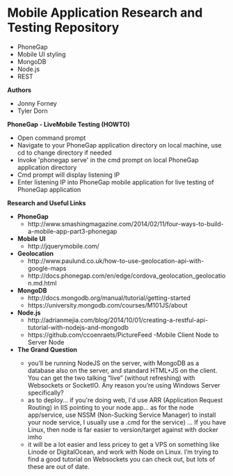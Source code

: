 # Mobile Application Research and Testing Repository
<ul>
	<li>PhoneGap</li>
	<li>Mobile UI styling</li>
	<li>MongoDB</li>
	<li>Node.js</li>
	<li>REST</li>
</ul>

<b>Authors</b>
<ul>
	<li>Jonny Forney</li>
	<li>Tyler Dorn</li>
</ul>

<b>PhoneGap - LiveMobile Testing (HOWTO)</b>
<ul>
	<li> Open command prompt</li>
	<li> Navigate to your PhoneGap application directory on local machine, use cd to change directory if needed</li>
	<li>Invoke 'phonegap serve' in the cmd prompt on local PhoneGap application directory</li>
	<li> Cmd prompt will display listening IP</li>
	<li> Enter listening IP into PhoneGap mobile application for live testing of PhoneGap application</li>
</ul>

<b>Research and Useful Links</b> 
<ul>
	<li><b>PhoneGap</b>
		<ul>
			<li> http://www.smashingmagazine.com/2014/02/11/four-ways-to-build-a-mobile-app-part3-phonegap</li>
		</ul>
	</li>
	<li><b>Mobile UI</b>
		<ul>
			<li> http://jquerymobile.com/</li>
		</ul>
	</li>
	<li><b>Geolocation</b>
		<ul>
			<li> http://www.paulund.co.uk/how-to-use-geolocation-api-with-google-maps</li>
			<li> http://docs.phonegap.com/en/edge/cordova_geolocation_geolocation.md.html</li>
		</ul>
	</li>
	<li><b>MongoDB</b>
		<ul>
			<li> http://docs.mongodb.org/manual/tutorial/getting-started</li>
			<li> https://university.mongodb.com/courses/M101JS/about</li>
		</ul>
	</li>
	<li><b>Node.js</b>
		<ul>
			<li> http://adrianmejia.com/blog/2014/10/01/creating-a-restful-api-tutorial-with-nodejs-and-mongodb </li>
			<li> https://github.com/ccoenraets/PictureFeed -Mobile Client Node to Server Node</li> 
		</ul>
	</li>
	<li><b>The Grand Question</b></li>
		<ul>
			<li >you’ll be running NodeJS on the server, with MongoDB as a database also on the server, and standard HTML+JS on the client. You can get the two talking “live” (without refreshing) with Websockets or SocketIO. Any reason you’re using Windows Server specifically?</li>
			<li >as to deploy... if you're doing web, I'd use ARR (Application Request Routing) in IIS pointing to your node app... as for the node app/service, use NSSM (Non-Sucking Service Manager) to install your node service, I usually use a .cmd for the service) ...  If you have Linux, then node is far easier to version/target against with docker imho</li>
			<li >it will be a lot easier and less pricey to get a VPS on something like Linode or DigitalOcean, and work with Node on Linux. I’m trying to find a good tutorial on Websockets you can check out, but lots of these are out of date.</li>
			</li>
		</ul>
</ul>
